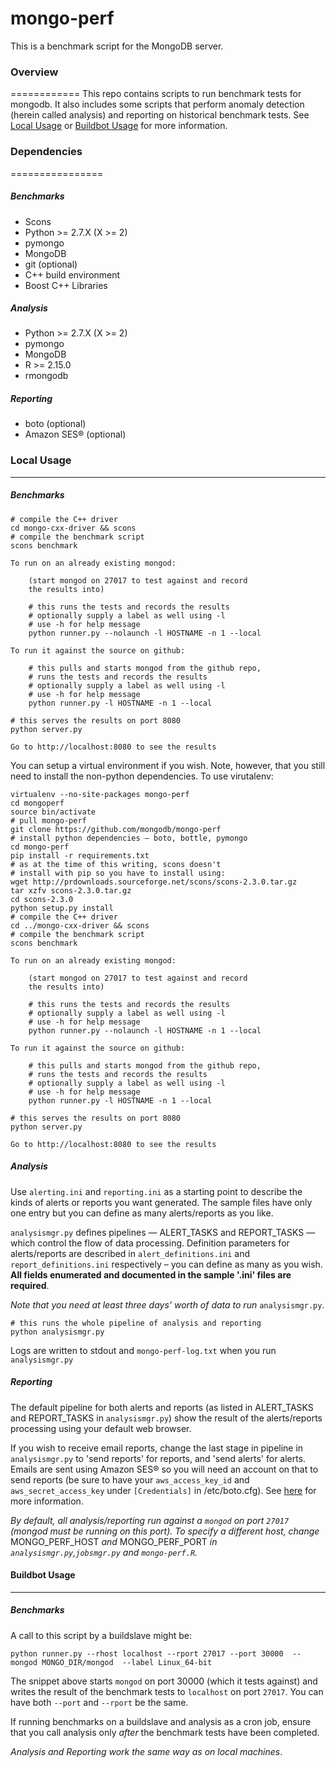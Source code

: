 # mongo-perf
This is a benchmark script for the MongoDB server.

### Overview
============
This repo contains scripts to run benchmark tests for mongodb. It also includes some scripts that perform anomaly detection (herein called analysis) and reporting on historical benchmark tests. See [Local Usage](#local) or [Buildbot Usage](#buildbot) for more information.


### Dependencies
================
##### Benchmarks
* Scons
* Python >= 2.7.X (X >= 2)
* pymongo
* MongoDB
* git (optional)
* C++ build environment
* Boost C++ Libraries

##### Analysis
* Python >= 2.7.X (X >= 2)
* pymongo
* MongoDB
* R >= 2.15.0
* rmongodb

##### Reporting
* boto (optional)
* Amazon SES® (optional) 

### <a name="local"></a>Local Usage
---------------
##### Benchmarks
<pre><code># compile the C++ driver
cd mongo-cxx-driver && scons 
# compile the benchmark script
scons benchmark 

To run on an already existing mongod:

	(start mongod on 27017 to test against and record 
	the results into)

	# this runs the tests and records the results
	# optionally supply a label as well using -l
	# use -h for help message
	python runner.py --nolaunch -l HOSTNAME -n 1 --local

To run it against the source on github:
	
	# this pulls and starts mongod from the github repo,
	# runs the tests and records the results
	# optionally supply a label as well using -l
	# use -h for help message
	python runner.py -l HOSTNAME -n 1 --local

# this serves the results on port 8080
python server.py 

Go to http://localhost:8080 to see the results
</code></pre>
You can setup a virtual environment if you wish. Note, however, that you still need to install the non-python dependencies. To use virutalenv:
<pre><code>virtualenv --no-site-packages mongo-perf
cd mongoperf
source bin/activate
# pull mongo-perf
git clone https://github.com/mongodb/mongo-perf
# install python dependencies &ndash; boto, bottle, pymongo
cd mongo-perf
pip install -r requirements.txt
# as at the time of this writing, scons doesn't 
# install with pip so you have to install using:
wget http://prdownloads.sourceforge.net/scons/scons-2.3.0.tar.gz
tar xzfv scons-2.3.0.tar.gz 
cd scons-2.3.0
python setup.py install
# compile the C++ driver
cd ../mongo-cxx-driver && scons 
# compile the benchmark script
scons benchmark 

To run on an already existing mongod:

	(start mongod on 27017 to test against and record 
	the results into)

	# this runs the tests and records the results
	# optionally supply a label as well using -l
	# use -h for help message
	python runner.py --nolaunch -l HOSTNAME -n 1 --local

To run it against the source on github:
	
	# this pulls and starts mongod from the github repo,
	# runs the tests and records the results
	# optionally supply a label as well using -l
	# use -h for help message
	python runner.py -l HOSTNAME -n 1 --local

# this serves the results on port 8080
python server.py 

Go to http://localhost:8080 to see the results
</code></pre>

##### Analysis

Use `alerting.ini` and `reporting.ini` as a starting point to describe the kinds of alerts or reports you want generated. The sample files have only one entry but you can define as many alerts/reports as you like.

`analysismgr.py` defines pipelines &mdash; ALERT_TASKS and REPORT_TASKS &mdash; which control the flow of data processing. Definition parameters for alerts/reports are described in `alert_definitions.ini` and `report_definitions.ini` respectively &ndash; you can define as many as you wish. **All fields enumerated and documented in the sample '.ini' files are required**.

*Note that you need at least three days' worth of data to run* `analysismgr.py`.
<pre><code># this runs the whole pipeline of analysis and reporting
python analysismgr.py</code></pre>
Logs are written to stdout and `mongo-perf-log.txt` when you run `analysismgr.py`

##### Reporting
The default pipeline for both alerts and reports (as listed in ALERT_TASKS and REPORT_TASKS in `analysismgr.py`) show the result of the alerts/reports processing using your default web browser.

If you wish to receive email reports, change the last stage in pipeline in `analysismgr.py` to 'send reports' for reports, and 'send alerts' for alerts. Emails are sent using Amazon SES® so you will need an account on that to send reports (be sure to have your `aws_access_key_id` and `aws_secret_access_key` under `[Credentials]` in /etc/boto.cfg). See [here](https://code.google.com/p/boto/wiki/BotoConfig) for more information.

*By default, all analysis/reporting run against a `mongod` on port `27017` (mongod must be running on this port). To specify a different host, change* MONGO_PERF_HOST *and* MONGO_PERF_PORT *in `analysismgr.py`,`jobsmgr.py` and `mongo-perf.R`.*

#### <a name="buildbot"></a>Buildbot Usage
-------------------
##### Benchmarks
A call to this script by a buildslave might be:
<pre><code>python runner.py --rhost localhost --rport 27017 --port 30000  --mongod MONGO_DIR/mongod  --label Linux_64-bit
</code></pre>
The snippet above starts `mongod` on port 30000 (which it tests against) and writes the result of the benchmark tests to `localhost` on port `27017`. You can have both `--port` and `--rport` be the same.

If running benchmarks on a buildslave and analysis as a cron job, ensure that you call analysis only _after_ the benchmark tests have been completed.

*Analysis and Reporting work the same way as on local machines*.